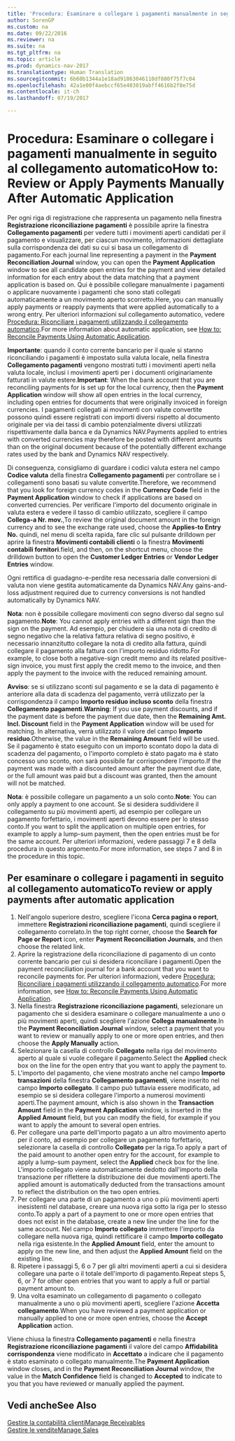 ```yaml
---
title: 'Procedura: Esaminare o collegare i pagamenti manualmente in seguito al collegamento automatico'
author: SorenGP
ms.custom: na
ms.date: 09/22/2016
ms.reviewer: na
ms.suite: na
ms.tgt_pltfrm: na
ms.topic: article
ms.prod: dynamics-nav-2017
ms.translationtype: Human Translation
ms.sourcegitcommit: 6b60b1344a1e18ad91863046110df880f75f7c04
ms.openlocfilehash: 42a1e00f4aebccf65e403019abff4616b2f8e75d
ms.contentlocale: it-ch
ms.lasthandoff: 07/19/2017

---
```


# <a name="how-to-review-or-apply-payments-manually-after-automatic-application"></a><span data-ttu-id="33988-102">Procedura: Esaminare o collegare i pagamenti manualmente in seguito al collegamento automatico</span><span class="sxs-lookup"><span data-stu-id="33988-102">How to: Review or Apply Payments Manually After Automatic Application</span></span>
<span data-ttu-id="33988-103">Per ogni riga di registrazione che rappresenta un pagamento nella finestra **Registrazione riconciliazione pagamenti** è possibile aprire la finestra **Collegamento pagamenti** per vedere tutti i movimenti aperti candidati per il pagamento e visualizzare, per ciascun movimento, informazioni dettagliate sulla corrispondenza dei dati su cui si basa un collegamento di pagamento.</span><span class="sxs-lookup"><span data-stu-id="33988-103">For each journal line representing a payment in the **Payment Reconciliation Journal** window, you can open the **Payment Application** window to see all candidate open entries for the payment and view detailed information for each entry about the data matching that a payment application is based on.</span></span> <span data-ttu-id="33988-104">Qui è possibile collegare manualmente i pagamenti o applicare nuovamente i pagamenti che sono stati collegati automaticamente a un movimento aperto scorretto.</span><span class="sxs-lookup"><span data-stu-id="33988-104">Here, you can manually apply payments or reapply payments that were applied automatically to a wrong entry.</span></span> <span data-ttu-id="33988-105">Per ulteriori informazioni sul collegamento automatico, vedere [Procedura: Riconciliare i pagamenti utilizzando il collegamento automatico](receivables-how-reconcile-payments-auto-application.md).</span><span class="sxs-lookup"><span data-stu-id="33988-105">For more information about automatic application, see [How to: Reconcile Payments Using Automatic Application](receivables-how-reconcile-payments-auto-application.md).</span></span>

<span data-ttu-id="33988-106">**Importante**: quando il conto corrente bancario per il quale si stanno riconciliando i pagamenti è impostato sulla valuta locale, nella finestra **Collegamento pagamenti** vengono mostrati tutti i movimenti aperti nella valuta locale, inclusi i movimenti aperti per i documenti originariamente fatturati in valute estere.</span><span class="sxs-lookup"><span data-stu-id="33988-106">**Important**: When the bank account that you are reconciling payments for is set up for the local currency, then the **Payment Application** window will show all open entries in the local currency, including open entries for documents that were originally invoiced in foreign currencies.</span></span> <span data-ttu-id="33988-107">I pagamenti collegati ai movimenti con valute convertite possono quindi essere registrati con importi diversi rispetto al documento originale per via dei tassi di cambio potenzialmente diversi utilizzati rispettivamente dalla banca e da Dynamics NAV.</span><span class="sxs-lookup"><span data-stu-id="33988-107">Payments applied to entries with converted currencies may therefore be posted with different amounts than on the original document because of the potentially different exchange rates used by the bank and Dynamics NAV respectively.</span></span>

<span data-ttu-id="33988-108">Di conseguenza, consigliamo di guardare i codici valuta estera nel campo **Codice valuta** della finestra **Collegamento pagamenti** per controllare se i collegamenti sono basati su valute convertite.</span><span class="sxs-lookup"><span data-stu-id="33988-108">Therefore, we recommend that you look for foreign currency codes in the **Currency Code** field in the **Payment Application** window to check if applications are based on converted currencies.</span></span> <span data-ttu-id="33988-109">Per verificare l'importo del documento originale in valuta estera e vedere il tasso di cambio utilizzato, scegliere il campo **Collega-a Nr. mov.**,</span><span class="sxs-lookup"><span data-stu-id="33988-109">To review the original document amount in the foreign currency and to see the exchange rate used, choose the **Applies-to Entry No.**</span></span> <span data-ttu-id="33988-110">quindi, nel menu di scelta rapida, fare clic sul pulsante drilldown per aprire la finestra **Movimenti contabili clienti** o la finestra **Movimenti contabili fornitori**.</span><span class="sxs-lookup"><span data-stu-id="33988-110">field, and then, on the shortcut menu, choose the drilldown button to open the **Customer Ledger Entries** or **Vendor Ledger Entries** window.</span></span>

<span data-ttu-id="33988-111">Ogni rettifica di guadagno-e-perdite resa necessaria dalle conversioni di valuta non viene gestita automaticamente da Dynamics NAV.</span><span class="sxs-lookup"><span data-stu-id="33988-111">Any gains-and-loss adjustment required due to currency conversions is not handled automatically by Dynamics NAV.</span></span>

<span data-ttu-id="33988-112">**Nota**: non è possibile collegare movimenti con segno diverso dal segno sul pagamento.</span><span class="sxs-lookup"><span data-stu-id="33988-112">**Note**: You cannot apply entries with a different sign than the sign on the payment.</span></span> <span data-ttu-id="33988-113">Ad esempio, per chiudere sia una nota di credito di segno negativo che la relativa fattura relativa di segno positivo, è necessario innanzitutto collegare la nota di credito alla fattura, quindi collegare il pagamento alla fattura con l'importo residuo ridotto.</span><span class="sxs-lookup"><span data-stu-id="33988-113">For example, to close both a negative-sign credit memo and its related positive-sign invoice, you must first apply the credit memo to the invoice, and then apply the payment to the invoice with the reduced remaining amount.</span></span>

<span data-ttu-id="33988-114">**Avviso**: se si utilizzano sconti sul pagamento e se la data di pagamento è anteriore alla data di scadenza del pagamento, verrà utilizzato per la corrispondenza il campo **Importo residuo incluso sconto** della finestra **Collegamento pagamenti**.</span><span class="sxs-lookup"><span data-stu-id="33988-114">**Warning**: If you use payment discounts, and if the payment date is before the payment due date, then the **Remaining Amt. Incl. Discount** field in the **Payment Application** window will be used for matching.</span></span> <span data-ttu-id="33988-115">In alternativa, verrà utilizzato il valore del campo **Importo residuo**.</span><span class="sxs-lookup"><span data-stu-id="33988-115">Otherwise, the value in the **Remaining Amount** field will be used.</span></span> <span data-ttu-id="33988-116">Se il pagamento è stato eseguito con un importo scontato dopo la data di scadenza del pagamento, o l'importo completo è stato pagato ma è stato concesso uno sconto, non sarà possibile far corrispondere l'importo.</span><span class="sxs-lookup"><span data-stu-id="33988-116">If the payment was made with a discounted amount after the payment due date, or the full amount was paid but a discount was granted, then the amount will not be matched.</span></span>

<span data-ttu-id="33988-117">**Nota**: è possibile collegare un pagamento a un solo conto.</span><span class="sxs-lookup"><span data-stu-id="33988-117">**Note**: You can only apply a payment to one account.</span></span> <span data-ttu-id="33988-118">Se si desidera suddividere il collegamento su più movimenti aperti, ad esempio per collegare un pagamento forfettario, i movimenti aperti devono essere per lo stesso conto.</span><span class="sxs-lookup"><span data-stu-id="33988-118">If you want to split the application on multiple open entries, for example to apply a lump-sum payment, then the open entries must be for the same account.</span></span> <span data-ttu-id="33988-119">Per ulteriori informazioni, vedere passaggi 7 e 8 della procedura in questo argomento.</span><span class="sxs-lookup"><span data-stu-id="33988-119">For more information, see steps 7 and 8 in the procedure in this topic.</span></span>

## <a name="to-review-or-apply-payments-after-automatic-application"></a><span data-ttu-id="33988-120">Per esaminare o collegare i pagamenti in seguito al collegamento automatico</span><span class="sxs-lookup"><span data-stu-id="33988-120">To review or apply payments after automatic application</span></span>
1. <span data-ttu-id="33988-121">Nell'angolo superiore destro, scegliere l'icona **Cerca pagina o report**, immettere **Registrazioni riconciliazione pagamenti**, quindi scegliere il collegamento correlato.</span><span class="sxs-lookup"><span data-stu-id="33988-121">In the top right corner, choose the **Search for Page or Report** icon, enter **Payment Reconciliation Journals**, and then choose the related link.</span></span>
2. <span data-ttu-id="33988-122">Aprire la registrazione della riconciliazione di pagamento di un conto corrente bancario per cui si desidera riconciliare i pagamenti.</span><span class="sxs-lookup"><span data-stu-id="33988-122">Open the payment reconciliation journal for a bank account that you want to reconcile payments for.</span></span> <span data-ttu-id="33988-123">Per ulteriori informazioni, vedere [Procedura: Riconciliare i pagamenti utilizzando il collegamento automatico](receivables-how-reconcile-payments-auto-application.md).</span><span class="sxs-lookup"><span data-stu-id="33988-123">For more information, see [How to: Reconcile Payments Using Automatic Application](receivables-how-reconcile-payments-auto-application.md).</span></span>
3. <span data-ttu-id="33988-124">Nella finestra **Registrazione riconciliazione pagamenti**, selezionare un pagamento che si desidera esaminare o collegare manualmente a uno o più movimenti aperti, quindi scegliere l'azione **Collega manualmente**.</span><span class="sxs-lookup"><span data-stu-id="33988-124">In the **Payment Reconciliation Journal** window, select a payment that you want to review or manually apply to one or more open entries, and then choose the **Apply Manually** action.</span></span>
4. <span data-ttu-id="33988-125">Selezionare la casella di controllo **Collegato** nella riga del movimento aperto al quale si vuole collegare il pagamento.</span><span class="sxs-lookup"><span data-stu-id="33988-125">Select the **Applied** check box on the line for the open entry that you want to apply the payment to.</span></span>
5. <span data-ttu-id="33988-126">L'importo del pagamento, che viene mostrato anche nel campo **Importo transazioni** della finestra **Collegamento pagamenti**, viene inserito nel campo **Importo collegato**. Il campo può tuttavia essere modificato, ad esempio se si desidera collegare l'importo a numerosi movimenti aperti.</span><span class="sxs-lookup"><span data-stu-id="33988-126">The payment amount, which is also shown in the **Transaction Amount** field in the **Payment Application** window, is inserted in the **Applied Amount** field, but you can modify the field, for example if you want to apply the amount to several open entries.</span></span>
6. <span data-ttu-id="33988-127">Per collegare una parte dell'importo pagato a un altro movimento aperto per il conto, ad esempio per collegare un pagamento forfettario, selezionare la casella di controllo **Collegato** per la riga.</span><span class="sxs-lookup"><span data-stu-id="33988-127">To apply a part of the paid amount to another open entry for the account, for example to apply a lump-sum payment, select the **Applied** check box for the line.</span></span> <span data-ttu-id="33988-128">L'importo collegato viene automaticamente dedotto dall'importo della transazione per riflettere la distribuzione dei due movimenti aperti.</span><span class="sxs-lookup"><span data-stu-id="33988-128">The applied amount is automatically deducted from the transactions amount to reflect the distribution on the two open entries.</span></span>
7. <span data-ttu-id="33988-129">Per collegare una parte di un pagamento a uno o più movimenti aperti inesistenti nel database, creare una nuova riga sotto la riga per lo stesso conto.</span><span class="sxs-lookup"><span data-stu-id="33988-129">To apply a part of a payment to one or more open entries that does not exist in the database, create a new line under the line for the same account.</span></span> <span data-ttu-id="33988-130">Nel campo **Importo collegato** immettere l'importo da collegare nella nuova riga, quindi rettificare il campo **Importo collegato** nella riga esistente.</span><span class="sxs-lookup"><span data-stu-id="33988-130">In the **Applied Amount** field, enter the amount to apply on the new line, and then adjust the **Applied Amount** field on the existing line.</span></span>
8. <span data-ttu-id="33988-131">Ripetere i passaggi 5, 6 o 7 per gli altri movimenti aperti a cui si desidera collegare una parte o il totale dell'importo di pagamento.</span><span class="sxs-lookup"><span data-stu-id="33988-131">Repeat steps 5, 6, or 7 for other open entries that you want to apply a full or partial payment amount to.</span></span>
9. <span data-ttu-id="33988-132">Una volta esaminato un collegamento di pagamento o collegato manualmente a uno o più movimenti aperti, scegliere l'azione **Accetta collegamento**.</span><span class="sxs-lookup"><span data-stu-id="33988-132">When you have reviewed a payment application or manually applied to one or more open entries, choose the **Accept Application** action.</span></span>

<span data-ttu-id="33988-133">Viene chiusa la finestra **Collegamento pagamenti** e nella finestra **Registrazione riconciliazione pagamenti** il valore del campo **Affidabilità corrispondenza** viene modificato in **Accettato** a indicare che il pagamento è stato esaminato o collegato manualmente.</span><span class="sxs-lookup"><span data-stu-id="33988-133">The **Payment Application** window  closes, and in the **Payment Reconciliation Journal** window, the value in the **Match Confidence** field is changed to **Accepted** to indicate to you that you have reviewed or manually applied the payment.</span></span>

## <a name="see-also"></a><span data-ttu-id="33988-134">Vedi anche</span><span class="sxs-lookup"><span data-stu-id="33988-134">See Also</span></span>
[<span data-ttu-id="33988-135">Gestire la contabilità clienti</span><span class="sxs-lookup"><span data-stu-id="33988-135">Manage Receivables</span></span>](receivables-manage-receivables.md)  
[<span data-ttu-id="33988-136">Gestire le vendite</span><span class="sxs-lookup"><span data-stu-id="33988-136">Manage Sales</span></span>](sales-manage-sales.md)

